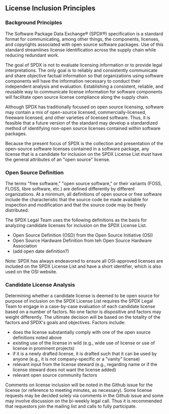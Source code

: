 ## License Inclusion Principles

### Background Principles 
The Software Package Data Exchange® (SPDX®) specification is a standard format for communicating, among other things, the components, licenses, and copyrights associated with open source software packages. Use of this standard streamlines license identification across the supply chain while reducing redundant work.

The goal of SPDX is not to evaluate licensing information or to provide legal interpretations. The only goal is to reliably and consistently communicate and share objective factual information so that organizations using software components will have the information necessary to conduct their independent analysis and evaluation. Establishing a consistent, reliable, and reusable way to communicate license information for software components will facilitate open source license compliance along the supply chain.

Although SPDX has traditionally focused on open source licensing, software may contain a mix of open-source licensed, commercially-licensed, freeware licensed, and other varieties of licensed software. Thus, it is feasible that a future version of the standard may develop a standardized method of identifying non-open source licenses contained within software packages.

Because the present focus of SPDX is the collection and presentation of the open-source software licenses contained in a software package, any license that is a candidate for inclusion on the SPDX License List must have the general attributes of an "open source" license.

### Open Source Definition 

The terms "free software," "open source software," or their variants (FOSS, FLOSS, libre software, etc.) are defined differently by different organizations. At a minimum, all definitions of open source or free software include the characteristic that the source code be made available for inspection and modification and that the source code may be freely distributed. 

The SPDX Legal Team uses the following definitions as the basis for analyzing candidate licenses for inclusion on the SPDX License List.
* Open Source Definition (OSD) from the Open Source Initiative (OSI)
* Open Source Hardware Definition from teh Open Source Hardware Association
* (add open date definition?)

Note: SPDX has always endeavored to ensure all OSI-approved licenses are included on the SPDX License List and have a short identifier, which is also used on the OSI website. 

### Candidate License Analysis

Determining whether a candidate license is deemed to be open source for purpose of inclusion on the SPDX License List requires the SPDX Legal Team to engage in a case-by-case evaluation of each candidate license based on a number of factors. No one factor is dispositive and factors may weight differently. The ultimate decision will be based on the totality of the factors and SPDX's goals and objectives. Factors include:
* does the license substantially comply with one of the open source definitions noted above
* existing use of the license in wild (e.g., wide use of license or use of license in prominent projects)
* if it is a newly drafted license, it is drafted such that it can be used by anyone (e.g., it is not company-specific or a "vanity" license)
* relevant input from the license steward (e.g., regarding name or if the license steward does not want the license added)
* relevant open source community factors

Comments on license inclusion will be noted in the Github issue for the license (or reference to meeting minutes, as necessary). Some license requests may be decided solely via comments in the Github issue and some may involve discussion on the bi-weekly legal call. Thus it is recommended that requestors join the mailing list and calls to fully participate. 


